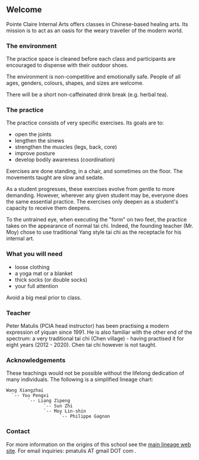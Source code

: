 ## Welcome

Pointe Claire Internal Arts offers classes in Chinese-based healing arts. Its
mission is to act as an oasis for the weary traveller of the modern world.

### The environment

The practice space is cleaned before each class and participants are encouraged
to dispense with their outdoor shoes.

The environment is non-competitive and emotionally safe. People of all ages,
genders, colours, shapes, and sizes are welcome.

There will be a short non-caffeinated drink break (e.g. herbal tea).

### The practice

The practice consists of very specific exercises. Its goals are to:

* open the joints
* lengthen the sinews
* strengthen the muscles (legs, back, core)
* improve posture
* develop bodily awareness (coordination)

Exercises are done standing, in a chair, and sometimes on the floor. The
movements taught are slow and sedate.

As a student progresses, these exercises evolve from gentle to more demanding.
However, wherever any given student may be, everyone does the same essential
practice. The exercises only deepen as a student's capacity to receive them
deepens.

To the untrained eye, when executing the "form" on two feet, the practice takes
on the appearance of normal tai chi. Indeed, the founding teacher (Mr. Moy)
chose to use traditional Yang style tai chi as the receptacle for his internal
art.

### What you will need

* loose clothing
* a yoga mat or a blanket
* thick socks (or double socks)
* your full attention

Avoid a big meal prior to class.

### Teacher

Peter Matulis (PCIA head instructor) has been practising a modern expression of
yiquan since 1991. He is also familiar with the other end of the spectrum: a
very traditional tai chi (Chen village) - having practised it for eight
years (2012 - 2020). Chen tai chi however is not taught.

### Acknowledgements

These teachings would not be possible without the lifelong dedication of many
individuals. The following is a simplified lineage chart:

```
Wang Xiangzhai
  `-- You Pengxi
        `-- Liang Zipeng
              `-- Sun Zhi
              `-- Moy Lin-shin
                    `-- Philippe Gagnon
```

### Contact

For more information on the origins of this school see the [main lineage web
site](https://taichinuances.com/). For email inquiries: pmatulis AT gmail DOT
com .
